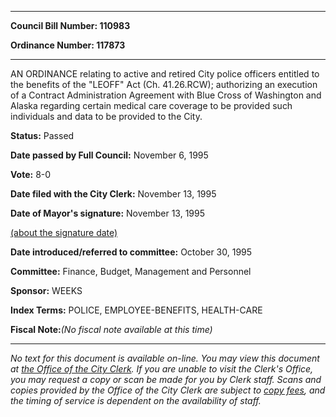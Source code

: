 

********

**Council Bill Number: 110983**
   
**Ordinance Number: 117873**
********

 AN ORDINANCE relating to active and retired City police officers entitled to the benefits of the "LEOFF" Act (Ch. 41.26.RCW); authorizing an execution of a Contract Administration Agreement with Blue Cross of Washington and Alaska regarding certain medical care coverage to be provided such individuals and data to be provided to the City.

**Status:** Passed
   
**Date passed by Full Council:** November 6, 1995
   
**Vote:** 8-0
   
**Date filed with the City Clerk:** November 13, 1995
   
**Date of Mayor's signature:** November 13, 1995
   
[(about the signature date)](/~public/approvaldate.htm)
   
   
   
**Date introduced/referred to committee:** October 30, 1995
   
**Committee:** Finance, Budget, Management and Personnel
   
**Sponsor:** WEEKS
   
   
**Index Terms:** POLICE, EMPLOYEE-BENEFITS, HEALTH-CARE

**Fiscal Note:**_(No fiscal note available at this time)_
********

_No text for this document is available on-line. You may view this document at [the Office of the City Clerk](http://www.seattle.gov/leg/clerk/contactUs.htm). If you are unable to visit the Clerk's Office, you may request a copy or scan be made for you by Clerk staff. Scans and copies provided by the Office of the City Clerk are subject to [copy fees](http://clerk.seattle.gov/~public/clerkfees.htm), and the timing of service is dependent on the availability of staff._

